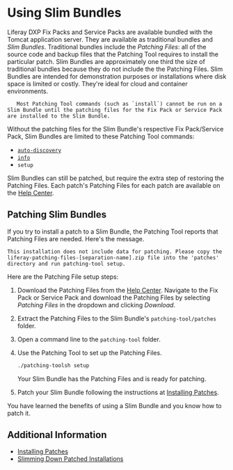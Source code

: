 # Using Slim Bundles

Liferay DXP Fix Packs and Service Packs are available bundled with the Tomcat application server. They are available as traditional bundles and _Slim Bundles_. Traditional bundles include the _Patching Files_: all of the source code and backup files that the Patching Tool requires to install the particular patch. Slim Bundles are approximately one third the size of traditional bundles because they do not include the the Patching Files. Slim Bundles are intended for demonstration purposes or installations where disk space is limited or costly. They're ideal for cloud and container environments.

```warning::
   Most Patching Tool commands (such as `install`) cannot be run on a Slim Bundle until the patching files for the Fix Pack or Service Pack are installed to the Slim Bundle.
```

Without the patching files for the Slim Bundle's respective Fix Pack/Service Pack, Slim Bundles are limited to these Patching Tool commands:

-   [`auto-discovery`](../configuring-the-patching-tool.md)
-   [`info`](../getting-patch-information.md)
-   `setup`

Slim Bundles can still be patched, but require the extra step of restoring the Patching Files. Each patch's Patching Files for each patch are available on the [Help Center](https://customer.liferay.com/downloads).

## Patching Slim Bundles

If you try to install a patch to a Slim Bundle, the Patching Tool reports that Patching Files are needed. Here's the message.

```
This installation does not include data for patching. Please copy the
liferay-patching-files-[separation-name].zip file into the 'patches'
directory and run patching-tool setup.
```

Here are the Patching File setup steps:

1. Download the Patching Files from the [Help Center](https://customer.liferay.com/downloads). Navigate to the Fix Pack or Service Pack and download the Patching Files by selecting _Patching Files_ in the dropdown and clicking _Download_.

1. Extract the Patching Files to the Slim Bundle's `patching-tool/patches` folder.

1. Open a command line to the `patching-tool` folder.

1. Use the Patching Tool to set up the Patching Files.

    ```bash
    ./patching-toolsh setup
    ```

    Your Slim Bundle has the Patching Files and is ready for patching.

1. Patch your Slim Bundle following the instructions at [Installing Patches](../installing-patches.md).

You have learned the benefits of using a Slim Bundle and you know how to patch it.

## Additional Information

-   [Installing Patches](../installing-patches.md)
-   [Slimming Down Patched Installations](./slimming-down-patched-installations.md)
